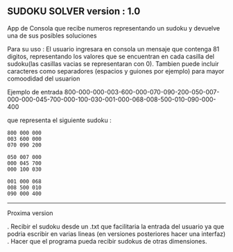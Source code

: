 SUDOKU SOLVER
version : 1.0
---------------------------------------

App de Consola que recibe numeros representando un sudoku y devuelve una de sus posibles soluciones

Para su uso :
  El usuario ingresara en consola un mensaje que contenga 81 digitos, representando los valores que se encuentran en cada casilla del sudoku(las casillas vacias se representaran con 0). Tambien puede incluir caracteres como separadores
  (espacios y guiones por ejemplo) para mayor comoodidad del usuarion

  Ejemplo de entrada 
    800-000-000-003-600-000-070-090-200-050-007-000-000-045-700-000-100-030-001-000-068-008-500-010-090-000-400

  que representa el siguiente sudoku :

    800 000 000
    003 600 000 
    070 090 200 
    
    050 007 000 
    000 045 700
    000 100 030
    
    001 000 068
    008 500 010
    090 000 400

  ------------------------------------

  Proxima version

  . Recibir el sudoku desde un .txt que facilitaria la entrada del usuario ya que podria escribir en varias lineas (en versiones posteriores hacer una interfaz)
  . Hacer que el programa pueda recibir sudokus de otras dimensiones.
